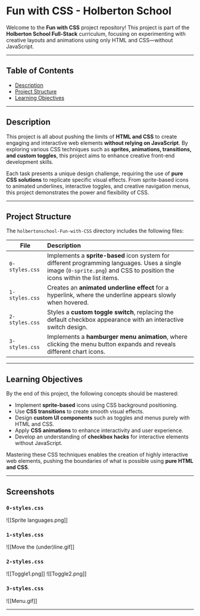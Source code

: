 # Fun with CSS - Holberton School

Welcome to the **Fun with CSS** project repository! This project is part of the **Holberton School Full-Stack** curriculum, focusing on experimenting with creative layouts and animations using only HTML and CSS—without JavaScript.

---

## Table of Contents

- [Description](#description)
- [Project Structure](#project-structure)
- [Learning Objectives](#learning-objectives)

---

## Description

This project is all about pushing the limits of **HTML and CSS** to create engaging and interactive web elements **without relying on JavaScript**. By exploring various CSS techniques such as **sprites, animations, transitions, and custom toggles**, this project aims to enhance creative front-end development skills.

Each task presents a unique design challenge, requiring the use of **pure CSS solutions** to replicate specific visual effects. From sprite-based icons to animated underlines, interactive toggles, and creative navigation menus, this project demonstrates the power and flexibility of CSS.

---

## Project Structure

The `holbertonschool-Fun-with-CSS` directory includes the following files:

| File           | Description                                                                                                                                                              |
| -------------- | :----------------------------------------------------------------------------------------------------------------------------------------------------------------------- |
| `0-styles.css` | Implements a **sprite-based** icon system for different programming languages. Uses a single image (`0-sprite.png`) and CSS to position the icons within the list items. |
| `1-styles.css` | Creates an **animated underline effect** for a hyperlink, where the underline appears slowly when hovered.                                                               |
| `2-styles.css` | Styles a **custom toggle switch**, replacing the default checkbox appearance with an interactive switch design.                                                          |
| `3-styles.css` | Implements a **hamburger menu animation**, where clicking the menu button expands and reveals different chart icons.                                                     |

---

## Learning Objectives

By the end of this project, the following concepts should be mastered:

- Implement **sprite-based** icons using CSS background positioning.
- Use **CSS transitions** to create smooth visual effects.
- Design **custom UI components** such as toggles and menus purely with HTML and CSS.
- Apply **CSS animations** to enhance interactivity and user experience.
- Develop an understanding of **checkbox hacks** for interactive elements without JavaScript.

Mastering these CSS techniques enables the creation of highly interactive web elements, pushing the boundaries of what is possible using **pure HTML and CSS**.

---

## Screenshots

### `0-styles.css`

![[Sprite languages.png]]

### `1-styles.css`

![[Move the (under)line.gif]]

### `2-styles.css`

![[Toggle1.png]] ![[Toggle2.png]]

### `3-styles.css`

![[Menu.gif]]

---
